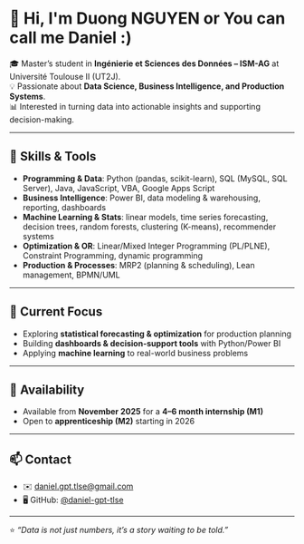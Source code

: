 # 👋 Hi, I'm Duong NGUYEN or You can call me Daniel :)

🎓 Master’s student in **Ingénierie et Sciences des Données – ISM-AG** at Université Toulouse II (UT2J).  
💡 Passionate about **Data Science, Business Intelligence, and Production Systems**.  
📊 Interested in turning data into actionable insights and supporting decision-making.

---

## 🔧 Skills & Tools
- **Programming & Data**: Python (pandas, scikit-learn), SQL (MySQL, SQL Server), Java, JavaScript, VBA, Google Apps Script  
- **Business Intelligence**: Power BI, data modeling & warehousing, reporting, dashboards  
- **Machine Learning & Stats**: linear models, time series forecasting, decision trees, random forests, clustering (K-means), recommender systems  
- **Optimization & OR**: Linear/Mixed Integer Programming (PL/PLNE), Constraint Programming, dynamic programming  
- **Production & Processes**: MRP2 (planning & scheduling), Lean management, BPMN/UML  

---

## 🚀 Current Focus
- Exploring **statistical forecasting & optimization** for production planning  
- Building **dashboards & decision-support tools** with Python/Power BI  
- Applying **machine learning** to real-world business problems  

---

## 📅 Availability
- Available from **November 2025** for a **4–6 month internship (M1)**  
- Open to **apprenticeship (M2)** starting in 2026  

---

## 📫 Contact
- ✉️ [daniel.gpt.tlse@gmail.com](mailto:daniel.ng.tlse@gmail.com)   
- 🖥️ GitHub: [@daniel-gpt-tlse](https://github.com/duongnguyentlse)

---
⭐️ _“Data is not just numbers, it’s a story waiting to be told.”_

